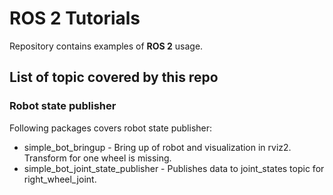 # ROS 2 Tutorials
Repository contains examples of **ROS 2** usage.

## List of topic covered by this repo
### Robot state publisher
Following packages covers robot state publisher:
* simple_bot_bringup - Bring up of robot and visualization in rviz2.  Transform for one wheel is missing.
* simple_bot_joint_state_publisher - Publishes data to joint_states topic for right_wheel_joint.
